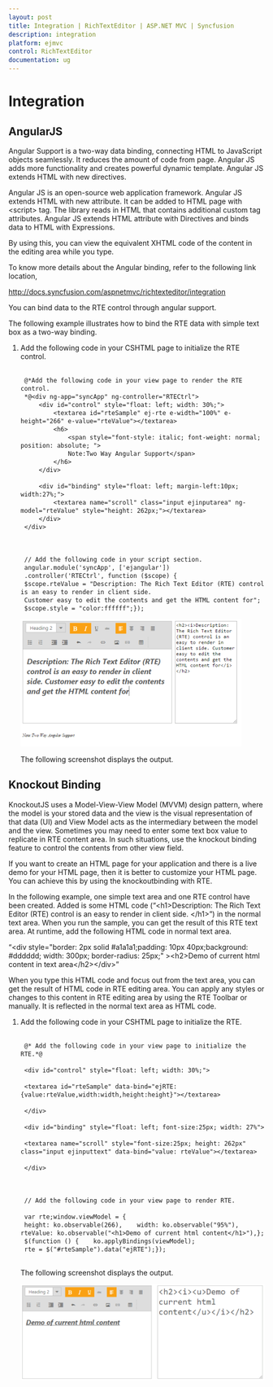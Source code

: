 ```yaml
---
layout: post
title: Integration | RichTextEditor | ASP.NET MVC | Syncfusion
description: integration
platform: ejmvc
control: RichTextEditor
documentation: ug
---
```


# Integration

## AngularJS

Angular Support is a two-way data binding, connecting HTML to JavaScript objects seamlessly. It reduces the amount of code from page. Angular JS adds more functionality and creates powerful dynamic template. Angular JS extends HTML with new directives. 

Angular JS is an open-source web application framework. Angular JS extends HTML with new attribute. It can be added to HTML page with &lt;script&gt; tag. The library reads in HTML that contains additional custom tag attributes. Angular JS extends HTML attribute with Directives and binds data to HTML with Expressions. 

By using this, you can view the equivalent XHTML code of the content in the editing area while you type.

To know more details about the Angular binding, refer to the following link location,

<http://docs.syncfusion.com/aspnetmvc/richtexteditor/integration>

You can bind data to the RTE control through angular support.

The following example illustrates how to bind the RTE data with simple text box as a two-way binding.

1. Add the following code in your CSHTML page to initialize the RTE control.

   ~~~ cshtml

	@*Add the following code in your view page to render the RTE control.
	*@<div ng-app="syncApp" ng-controller="RTECtrl">    
		<div id="control" style="float: left; width: 30%;">        
			<textarea id="rteSample" ej-rte e-width="100%" e-height="266" e-value="rteValue"></textarea>        
			<h6>
				<span style="font-style: italic; font-weight: normal; position: absolute; ">		
				Note:Two Way Angular Support</span>
			</h6>    
		</div>   
		
		<div id="binding" style="float: left; margin-left:10px; width:27%;">        
			<textarea name="scroll" class="input ejinputarea" ng-model="rteValue" style="height: 262px;"></textarea>    
		</div>
	</div>

  

	// Add the following code in your script section.       
	angular.module('syncApp', ['ejangular'])            
	.controller('RTECtrl', function ($scope) {                
	$scope.rteValue = "Description: The Rich Text Editor (RTE) control is an easy to render in client side. 
	Customer easy to edit the contents and get the HTML content for";               
	$scope.style = "color:ffffff";});

   ~~~
   
    ![](Integration_images/Integration_img1.png)

	The following screenshot displays the output.

## Knockout Binding

KnockoutJS uses a Model-View-View Model (MVVM) design pattern, where the model is your stored data and the view is the visual representation of that data (UI) and View Model acts as the intermediary between the model and the view. Sometimes you may need to enter some text box value to replicate in RTE content area. In such situations, use the knockout binding feature to control the contents from other view field.

If you want to create an HTML page for your application and there is a live demo for your HTML page, then it is better to customize your HTML page. You can achieve this by using the knockoutbinding with RTE.

In the following example, one simple text area and one RTE control have been created. Added is some HTML code (“&lt;h1&gt;Description: The Rich Text Editor (RTE) control is an easy to render in client side. &lt;/h1&gt;”) in the normal text area. When you run the sample, you can get the result of this RTE text area. At runtime, add the following HTML code in normal text area.

“&lt;div style="border: 2px solid #a1a1a1;padding: 10px 40px;background: #dddddd; width: 300px; border-radius: 25px;" &gt;&lt;h2&gt;Demo of current html content in text area&lt;/h2&gt;&lt;/div&gt;”

When you type this HTML code and focus out from the text area, you can get the result of HTML code in RTE editing area. You can apply any styles or changes to this content in RTE editing area by using the RTE Toolbar or manually. It is reflected in the normal text area as HTML code.

1. Add the following code in your CSHTML page to initialize the RTE.

   ~~~ cshtml

	@* Add the following code in your view page to initialize the RTE.*@
	
	<div id="control" style="float: left; width: 30%;">
	
	<textarea id="rteSample" data-bind="ejRTE: {value:rteValue,width:width,height:height}"></textarea>
	
	</div>
	
	<div id="binding" style="float: left; font-size:25px; width: 27%">  
	
	<textarea name="scroll" style="font-size:25px; height: 262px" class="input ejinputtext" data-bind="value: rteValue"></textarea>
	
	</div>
		
  

	// Add the following code in your view page to render RTE.
	
	var rte;window.viewModel = {    
	height: ko.observable(266),    width: ko.observable("95%"),    rteValue: ko.observable("<h1>Demo of current html content</h1>"),};
	$(function () {    ko.applyBindings(viewModel);    
	rte = $("#rteSample").data("ejRTE");});
		
   ~~~
   

	The following screenshot displays the output.

	![](Integration_images/Integration_img2.png)
